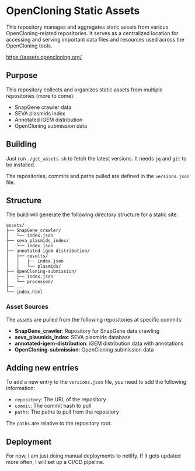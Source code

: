 # OpenCloning Static Assets

This repository manages and aggregates static assets from various OpenCloning-related repositories. It serves as a centralized location for accessing and serving important data files and resources used across the OpenCloning tools.

https://assets.opencloning.org/

## Purpose

This repository collects and organizes static assets from multiple repositories (more to come):
- SnapGene crawler data
- SEVA plasmids index
- Annotated iGEM distribution
- OpenCloning submission data

## Building

Just run `./get_assets.sh` to fetch the latest versions. It needs `jq` and `git` to be installed.

The repositories, commits and paths pulled are defined in the `versions.json` file.

## Structure

The build will generate the following directory structure for a static site:

```
assets/
├── SnapGene_crawler/
│   └── index.json
├── seva_plasmids_index/
│   └── index.json
├── annotated-igem-distribution/
│   ├── results/
│   │   ├── index.json
│   │   └── plasmids/
├── OpenCloning-submission/
│   ├── index.json
│   └── processed/
├── ...
└── index.html
```

### Asset Sources

The assets are pulled from the following repositories at specific commits:

- **SnapGene_crawler**: Repository for SnapGene data crawling
- **seva_plasmids_index**: SEVA plasmids database
- **annotated-igem-distribution**: iGEM distribution data with annotations
- **OpenCloning-submission**: OpenCloning submission data


## Adding new entries

To add a new entry to the `versions.json` file, you need to add the following information:

- `repository`: The URL of the repository
- `commit`: The commit hash to pull
- `paths`: The paths to pull from the repository

The `paths` are relative to the repository root.

## Deployment

For now, I am just doing manual deployments to netlify. If it gets updated more often, I will set up a CI/CD pipeline.
